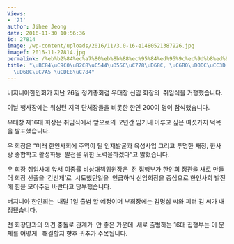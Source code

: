 ```yaml
---
Views:
- '21'
author: Jihee Jeong
date: 2016-11-30 10:56:36
id: 27814
image: /wp-content/uploads/2016/11/3.0-16-e1480521387926.jpg
imagef: 2016-11-27814.jpg
permalink: /%eb%b2%84%ec%a7%80%eb%8b%88%ec%95%84%ed%95%9c%ec%9d%b8%ed%9a%8c-%ec%9a%b0%ed%83%9c%ec%b0%bd-%ec%8b%a0%ec%9e%84%ed%9a%8c%ec%9e%a5-%ec%b7%a8%ec%9e%84/
title: "\uBC84\uC9C0\uB2C8\uC544\uD55C\uC778\uD68C, \uC6B0\uD0DC\uCC3D \uC2E0\uC784\
  \uD68C\uC7A5 \uCDE8\uC784"
---
```


버지니아한인회가 지난 26일 정기총회겸 우태창 신임 회장의  취임식을 거행했습니다.

이날 행사장에는 워싱턴 지역 단체장들을 비롯한 한인 200여 명이 참석했습니다.

우태창 제16대 회장은 취임식에서 앞으로의  2년간 임기내 이루고 싶은 여섯가지 덕목을 발표했습니다.

우 회장은 “미래 한인사회에 주역이 될 인재발굴과 육성사업 그리고 투명한 재정, 한사랑 종합학교 활성화등  발전을 위한 노력을하겠다”고 밝혔습니다.

우 회장 취임사에 앞서 이종률 비상대책위원장은  전 집행부가 한인회 정관을 새로 만들어 회장 선출을 ‘간선제’로  시도했던일을  언급하며 신임회장을 중심으로 한인사회 발전에 힘을 모아주길 바란다고 당부했습니다.

버지니아 한인회는  내달 1일 출범 할 예정이며 부회장에는 김명섭 씨와 피터 김 씨가 내정됐습니다.

전 회장단과의 의견 충돌로 관계가  안 좋은 가운데  새로 출범하는 16대 집행부는 이 문제를 어떻게   해결할지 향후 귀추가 주목됩니다.